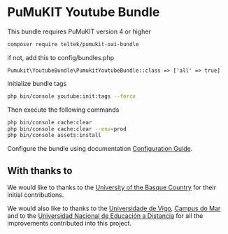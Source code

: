 PuMuKIT Youtube Bundle
=======================

This bundle requires PuMuKIT version 4 or higher

```bash
composer require teltek/pumukit-oai-bundle
```

if not, add this to config/bundles.php

```
Pumukit\YoutubeBundle\PumukitYoutubeBundle::class => ['all' => true]
```

Initialize bundle tags

```bash
php bin/console youtube:init:tags --force
```

Then execute the following commands

```bash
php bin/console cache:clear
php bin/console cache:clear --env=prod
php bin/console assets:install
```

Configure the bundle using documentation [Configuration Guide](Resources/doc/ConfigurationGuide.md).


With thanks to
--------------

We would like to thanks to the [University of the Basque Country](https://www.ehu.eus/en/en-home)
for their initial contributions.

We would also like to thanks to the [Universidade de Vigo](https://www.uvigo.gal/en),
[Campus do Mar](https://campusdomar.gal/en/) and to the
[Universidad Nacional de Educación a Distancia](https://www.uned.es/universidad/inicio/en/) for all the improvements contributed into this project.


